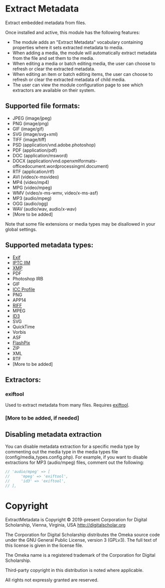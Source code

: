 # Extract Metadata

Extract embedded metadata from files.

Once installed and active, this module has the following features:

- The module adds an "Extract Metadata" vocabulary containing properties where it sets extracted metadata to media.
- When adding a media, the module will automatically extract metadata from the file and set them to the media.
- When editing a media or batch editing media, the user can choose to refresh or clear the extracted metadata.
- When editing an item or batch editing items, the user can choose to refresh or clear the extracted metadata of child media.
- The user can view the module configuration page to see which extractors are available on their system.

## Supported file formats:

- JPEG (image/jpeg)
- PNG (image/png)
- GIF (image/gif)
- SVG (image/svg+xml)
- TIFF (image/tiff)
- PSD (application/vnd.adobe.photoshop)
- PDF (application/pdf)
- DOC (application/msword)
- DOCX (application/vnd.openxmlformats-officedocument.wordprocessingml.document)
- RTF (application/rtf)
- AVI (video/x-msvideo)
- MP4 (video/mp4)
- MPG (video/mpeg)
- WMV (video/x-ms-wmv, video/x-ms-asf)
- MP3 (audio/mpeg)
- OGG (audio/ogg)
- WAV (audio/wav, audio/x-wav)
- [More to be added]

Note that some file extensions or media types may be disallowed in your global settings.

## Supported metadata types:

- [Exif](https://en.wikipedia.org/wiki/Exif)
- [IPTC IIM](https://www.iptc.org/standards/iim/)
- [XMP](https://en.wikipedia.org/wiki/Extensible_Metadata_Platform)
- PDF
- Photoshop IRB
- GIF
- [ICC Profile](https://en.wikipedia.org/wiki/ICC_profile)
- PNG
- APP14
- [RIFF](https://en.wikipedia.org/wiki/Resource_Interchange_File_Format)
- MPEG
- [ID3](https://en.wikipedia.org/wiki/ID3)
- SVG
- QuickTime
- Vorbis
- ASF
- [FlashPix](https://en.wikipedia.org/wiki/FlashPix)
- ZIP
- XML
- RTF
- [More to be added]

## Extractors:

### exiftool

Used to extract metadata from many files. Requires [exiftool](https://exiftool.org/).

### [More to be added, if needed]

## Disabling metadata extraction

You can disable metadata extraction for a specific media type by commenting out
the media type in the media types file (config/media_types.config.php). For example,
if you want to disable extractions for MP3 (audio/mpeg) files, comment out the following:

```php
// 'audio/mpeg' => [
//     'mpeg' => 'exiftool',
//     'id3' => 'exiftool',
// ],
```

# Copyright

ExtractMetadata is Copyright © 2019-present Corporation for Digital Scholarship,
Vienna, Virginia, USA http://digitalscholar.org

The Corporation for Digital Scholarship distributes the Omeka source code
under the GNU General Public License, version 3 (GPLv3). The full text
of this license is given in the license file.

The Omeka name is a registered trademark of the Corporation for Digital Scholarship.

Third-party copyright in this distribution is noted where applicable.

All rights not expressly granted are reserved.
